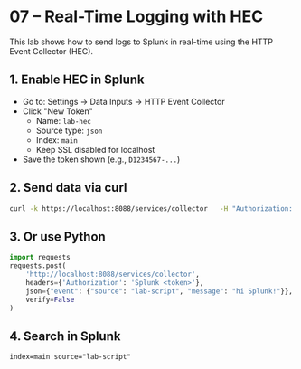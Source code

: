 # 07 – Real-Time Logging with HEC

This lab shows how to send logs to Splunk in real-time using the HTTP Event Collector (HEC).

## 1. Enable HEC in Splunk

- Go to: Settings → Data Inputs → HTTP Event Collector
- Click "New Token"
  - Name: `lab-hec`
  - Source type: `json`
  - Index: `main`
  - Keep SSL disabled for localhost
- Save the token shown (e.g., `D1234567-...`)

## 2. Send data via curl

```bash
curl -k https://localhost:8088/services/collector   -H "Authorization: Splunk <token>"   -d '{"event": {"type":"heartbeat","source":"student"}}'
```

## 3. Or use Python

```python
import requests
requests.post(
    'http://localhost:8088/services/collector',
    headers={'Authorization': 'Splunk <token>'},
    json={"event": {"source": "lab-script", "message": "hi Splunk!"}},
    verify=False
)
```

## 4. Search in Splunk

```spl
index=main source="lab-script"
```